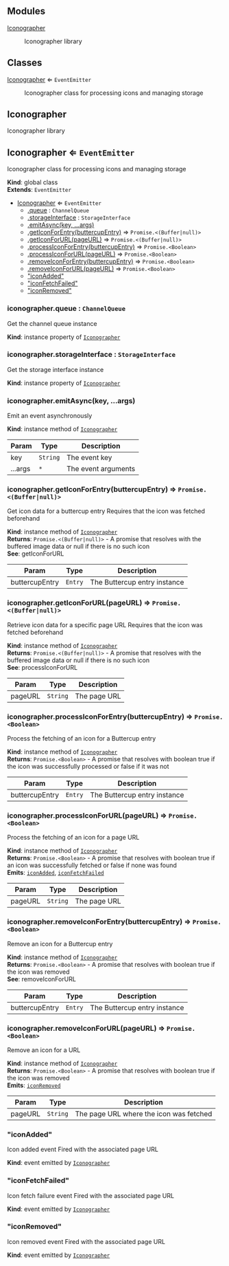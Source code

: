 ## Modules

<dl>
<dt><a href="#module_Iconographer">Iconographer</a></dt>
<dd><p>Iconographer library</p>
</dd>
</dl>

## Classes

<dl>
<dt><a href="#Iconographer">Iconographer</a> ⇐ <code>EventEmitter</code></dt>
<dd><p>Iconographer class for processing icons and managing storage</p>
</dd>
</dl>

<a name="module_Iconographer"></a>

## Iconographer
Iconographer library

<a name="Iconographer"></a>

## Iconographer ⇐ <code>EventEmitter</code>
Iconographer class for processing icons and managing storage

**Kind**: global class  
**Extends**: <code>EventEmitter</code>  

* [Iconographer](#Iconographer) ⇐ <code>EventEmitter</code>
    * [.queue](#Iconographer+queue) : <code>ChannelQueue</code>
    * [.storageInterface](#Iconographer+storageInterface) : <code>StorageInterface</code>
    * [.emitAsync(key, ...args)](#Iconographer+emitAsync)
    * [.getIconForEntry(buttercupEntry)](#Iconographer+getIconForEntry) ⇒ <code>Promise.&lt;(Buffer\|null)&gt;</code>
    * [.getIconForURL(pageURL)](#Iconographer+getIconForURL) ⇒ <code>Promise.&lt;(Buffer\|null)&gt;</code>
    * [.processIconForEntry(buttercupEntry)](#Iconographer+processIconForEntry) ⇒ <code>Promise.&lt;Boolean&gt;</code>
    * [.processIconForURL(pageURL)](#Iconographer+processIconForURL) ⇒ <code>Promise.&lt;Boolean&gt;</code>
    * [.removeIconForEntry(buttercupEntry)](#Iconographer+removeIconForEntry) ⇒ <code>Promise.&lt;Boolean&gt;</code>
    * [.removeIconForURL(pageURL)](#Iconographer+removeIconForURL) ⇒ <code>Promise.&lt;Boolean&gt;</code>
    * ["iconAdded"](#Iconographer+event_iconAdded)
    * ["iconFetchFailed"](#Iconographer+event_iconFetchFailed)
    * ["iconRemoved"](#Iconographer+event_iconRemoved)

<a name="Iconographer+queue"></a>

### iconographer.queue : <code>ChannelQueue</code>
Get the channel queue instance

**Kind**: instance property of [<code>Iconographer</code>](#Iconographer)  
<a name="Iconographer+storageInterface"></a>

### iconographer.storageInterface : <code>StorageInterface</code>
Get the storage interface instance

**Kind**: instance property of [<code>Iconographer</code>](#Iconographer)  
<a name="Iconographer+emitAsync"></a>

### iconographer.emitAsync(key, ...args)
Emit an event asynchronously

**Kind**: instance method of [<code>Iconographer</code>](#Iconographer)  

| Param | Type | Description |
| --- | --- | --- |
| key | <code>String</code> | The event key |
| ...args | <code>\*</code> | The event arguments |

<a name="Iconographer+getIconForEntry"></a>

### iconographer.getIconForEntry(buttercupEntry) ⇒ <code>Promise.&lt;(Buffer\|null)&gt;</code>
Get icon data for a buttercup entry
Requires that the icon was fetched beforehand

**Kind**: instance method of [<code>Iconographer</code>](#Iconographer)  
**Returns**: <code>Promise.&lt;(Buffer\|null)&gt;</code> - A promise that resolves with the buffered
 image data or null if there is no such icon  
**See**: getIconForURL  

| Param | Type | Description |
| --- | --- | --- |
| buttercupEntry | <code>Entry</code> | The Buttercup entry instance |

<a name="Iconographer+getIconForURL"></a>

### iconographer.getIconForURL(pageURL) ⇒ <code>Promise.&lt;(Buffer\|null)&gt;</code>
Retrieve icon data for a specific page URL
Requires that the icon was fetched beforehand

**Kind**: instance method of [<code>Iconographer</code>](#Iconographer)  
**Returns**: <code>Promise.&lt;(Buffer\|null)&gt;</code> - A promise that resolves with the buffered
 image data or null if there is no such icon  
**See**: processIconForURL  

| Param | Type | Description |
| --- | --- | --- |
| pageURL | <code>String</code> | The page URL |

<a name="Iconographer+processIconForEntry"></a>

### iconographer.processIconForEntry(buttercupEntry) ⇒ <code>Promise.&lt;Boolean&gt;</code>
Process the fetching of an icon for a Buttercup entry

**Kind**: instance method of [<code>Iconographer</code>](#Iconographer)  
**Returns**: <code>Promise.&lt;Boolean&gt;</code> - A promise that resolves with boolean true if the icon was
 successfully processed or false if it was not  

| Param | Type | Description |
| --- | --- | --- |
| buttercupEntry | <code>Entry</code> | The Buttercup entry instance |

<a name="Iconographer+processIconForURL"></a>

### iconographer.processIconForURL(pageURL) ⇒ <code>Promise.&lt;Boolean&gt;</code>
Process the fetching of an icon for a page URL

**Kind**: instance method of [<code>Iconographer</code>](#Iconographer)  
**Returns**: <code>Promise.&lt;Boolean&gt;</code> - A promise that resolves with boolean true if an icon was
 successfully fetched or false if none was found  
**Emits**: [<code>iconAdded</code>](#Iconographer+event_iconAdded), [<code>iconFetchFailed</code>](#Iconographer+event_iconFetchFailed)  

| Param | Type | Description |
| --- | --- | --- |
| pageURL | <code>String</code> | The page URL |

<a name="Iconographer+removeIconForEntry"></a>

### iconographer.removeIconForEntry(buttercupEntry) ⇒ <code>Promise.&lt;Boolean&gt;</code>
Remove an icon for a Buttercup entry

**Kind**: instance method of [<code>Iconographer</code>](#Iconographer)  
**Returns**: <code>Promise.&lt;Boolean&gt;</code> - A promise that resolves with boolean true if the icon was removed  
**See**: removeIconForURL  

| Param | Type | Description |
| --- | --- | --- |
| buttercupEntry | <code>Entry</code> | The Buttercup entry instance |

<a name="Iconographer+removeIconForURL"></a>

### iconographer.removeIconForURL(pageURL) ⇒ <code>Promise.&lt;Boolean&gt;</code>
Remove an icon for a URL

**Kind**: instance method of [<code>Iconographer</code>](#Iconographer)  
**Returns**: <code>Promise.&lt;Boolean&gt;</code> - A promise that resolves with boolean true if the icon was removed  
**Emits**: [<code>iconRemoved</code>](#Iconographer+event_iconRemoved)  

| Param | Type | Description |
| --- | --- | --- |
| pageURL | <code>String</code> | The page URL where the icon was fetched |

<a name="Iconographer+event_iconAdded"></a>

### "iconAdded"
Icon added event
Fired with the associated page URL

**Kind**: event emitted by [<code>Iconographer</code>](#Iconographer)  
<a name="Iconographer+event_iconFetchFailed"></a>

### "iconFetchFailed"
Icon fetch failure event
Fired with the associated page URL

**Kind**: event emitted by [<code>Iconographer</code>](#Iconographer)  
<a name="Iconographer+event_iconRemoved"></a>

### "iconRemoved"
Icon removed event
Fired with the associated page URL

**Kind**: event emitted by [<code>Iconographer</code>](#Iconographer)  
